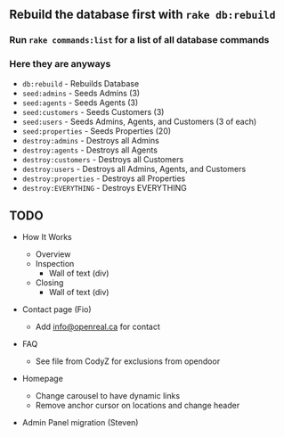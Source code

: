 ## Rebuild the database first with `rake db:rebuild`

### Run `rake commands:list` for a list of all database commands
### Here they are anyways
- `db:rebuild` - Rebuilds Database
- `seed:admins` - Seeds Admins (3)
- `seed:agents` - Seeds Agents (3)
- `seed:customers` - Seeds Customers (3)
- `seed:users` - Seeds Admins, Agents, and Customers (3 of each)
- `seed:properties` - Seeds Properties (20)
- `destroy:admins` - Destroys all Admins
- `destroy:agents` - Destroys all Agents
- `destroy:customers` - Destroys all Customers
- `destroy:users` - Destroys all Admins, Agents, and Customers
- `destroy:properties` - Destroys all Properties
- `destroy:EVERYTHING` - Destroys EVERYTHING

## TODO

- How It Works
  - Overview
  - Inspection
    - Wall of text (div)
  - Closing
    - Wall of text (div)

- Contact page (Fio)
  - Add info@openreal.ca for contact
- FAQ
  - See file from CodyZ for exclusions from opendoor
- Homepage
  - Change carousel to have dynamic links
  - Remove anchor cursor on locations and change header
- Admin Panel migration (Steven)
